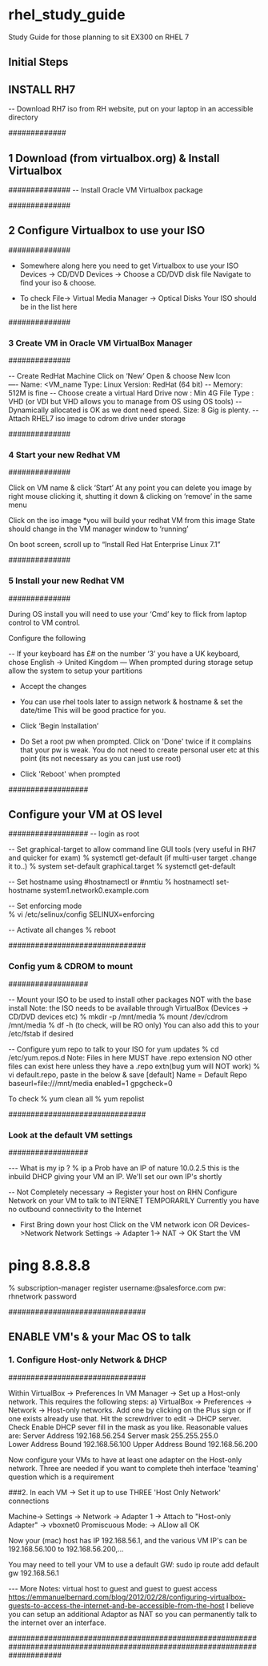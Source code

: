 # rhel_study_guide
Study Guide for those planning to sit EX300 on RHEL 7

## Initial Steps 
## INSTALL RH7
-- Download RH7 iso from RH website, put on your laptop in an accessible directory

#############
## 1 Download (from virtualbox.org) & Install  Virtualbox
##############
-- Install Oracle VM Virtualbox package


##############
## 2 Configure Virtualbox to use your ISO
##############
- Somewhere along here you need to get Virtualbox to use your ISO
Devices -> CD/DVD Devices -> Choose a CD/DVD disk file
Navigate to find your iso & choose.

- To check
File-> Virtual Media Manager -> Optical Disks
Your ISO should be in the list here



##############
 ### 3 Create VM in Oracle VM VirtualBox Manager
##############


-- Create RedHat Machine
Click on ‘New’ 
Open & choose New Icon   
—-  Name: <VM_name
  Type: Linux
  Version: RedHat (64 bit)
-- Memory: 512M is fine
-- Choose create a virtual Hard Drive now : Min 4G
   File Type : VHD  (or VDI but VHD allows you to manage from OS using OS tools) 
-- Dynamically allocated is OK as we dont need speed. 
   Size:  8 Gig is plenty. 
-- Attach RHEL7 iso image to cdrom drive under storage

##############
 ### 4 Start your new Redhat VM 
##############

Click on VM name & click ‘Start’
At any point you can delete you image by right mouse clicking it, shutting it down & clicking on ‘remove’ in the same menu

Click on the iso image *you will build your redhat VM from this image
State should change in the VM manager window to ‘running’

On boot screen, scroll up to “Install Red Hat Enterprise Linux 7.1”

##############
 ### 5 Install your new Redhat VM 
##############

During OS install you will need to use your ‘Cmd’ key to flick from laptop control to VM control.

Configure the following 

-- If your keyboard has £# on the number ‘3’ you have a UK keyboard, 
   chose English -> United Kingdom
— When prompted during storage setup
  allow the system to setup your partitions
- Accept the changes

- You can use rhel tools later to assign network & hostname & set the date/time
  This will be good practice for you.

- Click ‘Begin Installation’

- Do Set a root pw when prompted. Click on 'Done' twice if it complains that your pw is weak.
  You do not need to create personal user etc at this point
  (its not necessary as you can just use root)
  
- Click 'Reboot' when prompted




##################
## Configure your VM at OS level
##################
-- login as root

-- Set graphical-target to allow command line GUI tools (very useful in RH7 and quicker for exam)
 % systemctl get-default		(if multi-user target .change it to..)
 % system set-default graphical.target
 % systemctl get-default
		  

-- Set hostname using #hostnamectl or #nmtiu 
  % hostnamectl set-hostname system1.network0.example.com

-- Set enforcing mode  
  % vi /etc/selinux/config
  SELINUX=enforcing
  
-- Activate all changes
  % reboot

###############################
### Config yum & CDROM to mount
##################

-- Mount your ISO to be used to install other packages NOT with the base install
Note: the ISO needs to be available through VirtualBox (Devices -> CD/DVD devices etc)
% mkdir -p /mnt/media
% mount /dev/cdrom /mnt/media
% df -h (to check, will be RO only)
You can also add this to your /etc/fstab if desired

-- Configure yum repo to talk to your ISO for yum updates
% cd /etc/yum.repos.d
Note: Files in here MUST have .repo extension
NO other files can exist here unless they have a .repo extn(bug yum will NOT work)
% vi default.repo, paste in the below & save
[default]
Name = Default Repo
baseurl=file:///mnt/media
enabled=1
gpgcheck=0

To check
% yum clean all
% yum repolist


###############################
### Look at the default VM settings
##################

--- What is my ip ?
% ip a
Prob have an IP of nature 10.0.2.5
this is the inbuild DHCP giving your VM an IP.
We'll set our own IP's shortly



-- Not Completely necessary -> Register your host on RHN
Configure Network on your VM to talk to INTERNET TEMPORARILY
Currently you have no outbound connectivity to the Internet
- First Bring down your host 
Click on the VM network icon OR Devices->Network
Network Settings -> Adapter 1-> NAT -> OK
Start the VM
# ping 8.8.8.8
% subscription-manager register
username:<username>@salesforce.com
pw: rhnetwork password





###############################
## ENABLE VM's & your Mac OS to talk 
### 1.   Configure Host-only Network & DHCP
###############################

Within VirtualBox -> Preferences 
In VM Manager -> 
Set up a Host-only network. This requires the following steps:
a) VirtualBox -> Preferences -> Network -> Host-only networks.
 Add one by clicking on the Plus
 sign or if one exists already use that.
 Hit the screwdriver to edit -> DHCP server. 
Check 
Enable DHCP sever
 fill in the mask as you like. 
Reasonable values are: 
Server Address 192.168.56.254
 Server mask 255.255.255.0 \
Lower Address Bound 192.168.56.100 
Upper Address Bound 192.168.56.200

 Now configure your VMs to have at least one adapter on the Host-only network.
 Three are needed if you want to complete theh interface 'teaming' question which is a requirement

###2. 
In each VM -> Set it up to use THREE 'Host Only Network' connections

Machine-> Settings -> Network ->  Adapter 1 ->  Attach to "Host-only Adapter" -> vboxnet0 
Promiscuous Mode: -> ALlow all 
OK

Now your (mac) host has IP 192.168.56.1, and the various VM IP's can be 192.168.56.100 to 192.168.56.200,...

You may need to tell your VM to use a default GW:
  sudo ip route add default gw 192.168.56.1


--- More Notes: virtual host to guest and guest to guest access
https://emmanuelbernard.com/blog/2012/02/28/configuring-virtualbox-guests-to-access-the-internet-and-be-accessible-from-the-host
I believe you can setup an additional Adaptor as NAT so you can permanently talk to the internet over an interface.

############################################################################################################################





